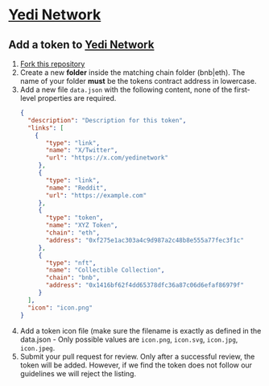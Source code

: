 # <a href="https://yedi.net" target="_blank">Yedi Network</a>

## Add a token to <a href="https://yedi.net" target="_blank">Yedi Network</a>

1. <a href="https://github.com/yedi-net/tokens/fork">Fork this repository</a>
2. Create a new **folder** inside the matching chain folder (bnb|eth). The name of your folder __must__ be the tokens contract address in lowercase.
3. Add a new file `data.json` with the following content, none of the first-level properties are required.
   ```json
   {
     "description": "Description for this token",
     "links": [
       {
          "type": "link",
          "name": "X/Twitter",
          "url": "https://x.com/yedinetwork"
        },
        {
          "type": "link",
          "name": "Reddit",
          "url": "https://example.com"
        },
        {
          "type": "token",
          "name": "XYZ Token",
          "chain": "eth",
          "address": "0xf275e1ac303a4c9d987a2c48b8e555a77fec3f1c"
        },
        {
          "type": "nft",
          "name": "Collectible Collection",
          "chain": "bnb",
          "address": "0x1416bf62f4dd65378dfc36a87c06d6efaf86979f"
        }
     ],
     "icon": "icon.png"
   }
   ```
4. Add a token icon file (make sure the filename is exactly as defined in the data.json - Only possible values are `icon.png`, `icon.svg`, `icon.jpg`, `icon.jpeg`.
5. Submit your pull request for review. Only after a successful review, the token will be added. However, if we find the token does not follow our guidelines we will reject the listing.
